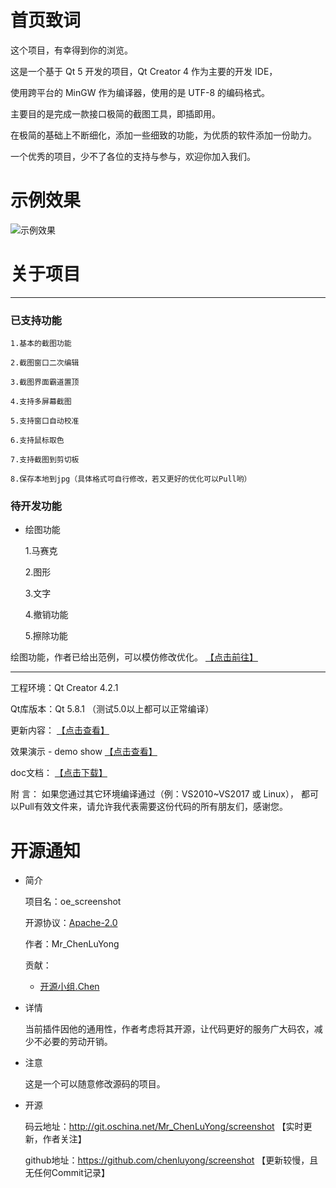 ﻿
# 首页致词

这个项目，有幸得到你的浏览。

这是一个基于 Qt 5 开发的项目，Qt Creator 4 作为主要的开发 IDE，

使用跨平台的 MinGW 作为编译器，使用的是 UTF-8 的编码格式。

主要目的是完成一款接口极简的截图工具，即插即用。

在极简的基础上不断细化，添加一些细致的功能，为优质的软件添加一份助力。

一个优秀的项目，少不了各位的支持与参与，欢迎你加入我们。

# 示例效果

![示例效果](http://img.blog.csdn.net/20170427214737758?watermark/2/text/aHR0cDovL2Jsb2cuY3Nkbi5uZXQvQ1NORF9BeW8=/font/5a6L5L2T/fontsize/400/fill/I0JBQkFCMA==/dissolve/70/gravity/SouthEast "OEScreenshot")


# 关于项目
----

### 已支持功能

    1.基本的截图功能
   
    2.截图窗口二次编辑

    3.截图界面霸道置顶

    4.支持多屏幕截图

    5.支持窗口自动校准

    6.支持鼠标取色

    7.支持截图到剪切板

    8.保存本地到jpg（具体格式可自行修改，若又更好的优化可以Pull哟）

### 待开发功能

- 绘图功能

     1.马赛克

     2.图形

     3.文字

     4.撤销功能

     5.擦除功能

绘图功能，作者已给出范例，可以模仿修改优化。  [【点击前往】](http://git.oschina.net/Mr_ChenLuYong/screenshot/blob/master/src/oescreenshot/oemodelview.cpp)


----

工程环境：Qt Creator 4.2.1

Qt库版本：Qt 5.8.1 （测试5.0以上都可以正常编译）

更新内容： [【点击查看】](https://git.oschina.net/Mr_ChenLuYong/screenshot/tree/master/doc)



效果演示 - demo show [【点击查看】](https://git.oschina.net/Mr_ChenLuYong/screenshot/tree/master/doc)


doc文档： [【点击下载】](http://git.oschina.net/Mr_ChenLuYong/screenshot/attach_files/download?i=80250&u=http%3A%2F%2Ffiles.git.oschina.net%2Fgroup1%2FM00%2F01%2F32%2FPaAvDFkEMRiAU8ApAAR5kUgxDQw424.zip%3Ftoken%3D24f7dad07568a7807aa4e6e7407e5bec%26ts%3D1493447261%26attname%3Ddoc.zip)


附   言： 如果您通过其它环境编译通过（例：VS2010~VS2017 或 Linux）， 都可以Pull有效文件来，请允许我代表需要这份代码的所有朋友们，感谢您。




# 开源通知

- 简介

    项目名：oe_screenshot

    开源协议：[Apache-2.0](https://git.oschina.net/Mr_ChenLuYong/screenshot/blob/master/LICENSE%20-%20Chinese?dir=0&filepath=LICENSE+-+Chinese&oid=e397dfabe7c0920e5f34e505f9a4695bcb897752&sha=8ea256ada89ab0bd9c57f5cbfed29974ecf7f24c)

    作者：Mr_ChenLuYong

    贡献：

     - [开源小组.Chen](http://blog.csdn.net/csnd_ayo)



- 详情

    当前插件因他的通用性，作者考虑将其开源，让代码更好的服务广大码农，减少不必要的劳动开销。


- 注意
  
    这是一个可以随意修改源码的项目。


- 开源

    码云地址：http://git.oschina.net/Mr_ChenLuYong/screenshot  【实时更新，作者关注】

    github地址：https://github.com/chenluyong/screenshot    【更新较慢，且无任何Commit记录】